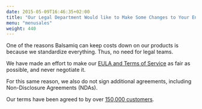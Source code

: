 ```yaml
---
date: 2015-05-09T16:46:35+02:00
title: "Our Legal Department Would like to Make Some Changes to Your End User License Agreement (EULA) or Your Terms of Service. Is That Ok?"
menu: "menusales"
weight: 440
---
```


One of the reasons Balsamiq can keep costs down on our products is because we standardize everything. Thus, no need for legal teams.

We have made an effort to make our [EULA and Terms of Service](https://balsamiq.com/eulas) as fair as possible, and never negotiate it.

For this same reason, we also do not sign additional agreements, including Non-Disclosure Agreements (NDAs).

Our terms have been agreed to by over [150,000 customers](https://balsamiq.com/company/customers).
